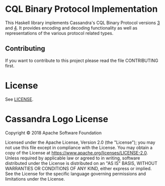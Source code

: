 CQL Binary Protocol Implementation
==================================

This Haskell library implements Cassandra's CQL Binary Protocol versions
[3] and [4]. It provides encoding and decoding functionality as well
as representations of the various protocol related types.

[3]: https://github.com/apache/cassandra/blob/trunk/doc/native_protocol_v3.spec
[4]: https://github.com/apache/cassandra/blob/trunk/doc/native_protocol_v4.spec

Contributing
------------

If you want to contribute to this project please read the file
CONTRIBUTING first.

License
=======

See [LICENSE](./LICENSE).

Cassandra Logo License
======================

Copyright © 2018 Apache Software Foundation

Licensed under the Apache License, Version 2.0 (the "License"); you may not use
this file except in compliance with the License. You may obtain a copy of the
License at https://www.apache.org/licenses/LICENSE-2.0. Unless required by
applicable law or agreed to in writing, software distributed under the License
is distributed on an "AS IS" BASIS, WITHOUT WARRANTIES OR CONDITIONS OF ANY
KIND, either express or implied. See the License for the specific language
governing permissions and limitations under the License.


